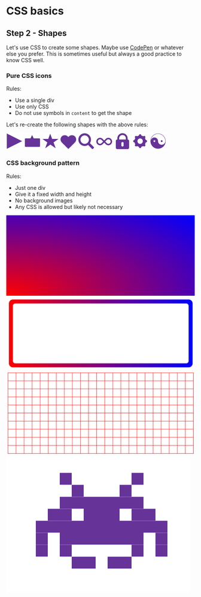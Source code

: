 # CSS basics

## Step 2 - Shapes

Let's use CSS to create some shapes.
Maybe use [CodePen](https://codepen.io) or whatever else you prefer.
This is sometimes useful but always a good practice to know CSS well.

### Pure CSS icons

Rules:

- Use a single div
- Use only CSS
- Do not use symbols in `content` to get the shape

Let's re-create the following shapes with the above rules:

<img src="https://github.com/Thinkmill-learning-paths/css-basics/blob/main/assets/caret.png" width="44px" alt="A caret">
<img src="https://github.com/Thinkmill-learning-paths/css-basics/blob/main/assets/bubbel.png" width="44px" alt="A chat bubble">
<img src="https://github.com/Thinkmill-learning-paths/css-basics/blob/main/assets/star.png" width="44px" alt="A star">
<img src="https://github.com/Thinkmill-learning-paths/css-basics/blob/main/assets/heart.png" width="44px" alt="A heart">
<img src="https://github.com/Thinkmill-learning-paths/css-basics/blob/main/assets/mglas.png" width="44px" alt="A magnifying glass">
<img src="https://github.com/Thinkmill-learning-paths/css-basics/blob/main/assets/infinity.png" width="44px" alt="An infitiny symbol">
<img src="https://github.com/Thinkmill-learning-paths/css-basics/blob/main/assets/lock.png" width="44px" alt="a lock">
<img src="https://github.com/Thinkmill-learning-paths/css-basics/blob/main/assets/cogwheel.png" width="44px" alt="A cogwheel">
<img src="https://github.com/Thinkmill-learning-paths/css-basics/blob/main/assets/yinyang.png" width="44px" alt="The yin yang symbol">

### CSS background pattern

Rules:

- Just one div
- Give it a fixed width and height
- No background images
- Any CSS is allowed but likely not necessary

<img src="https://github.com/Thinkmill-learning-paths/css-basics/blob/main/assets/gradient.png" alt="Gradient">
<img src="https://github.com/Thinkmill-learning-paths/css-basics/blob/main/assets/gradient-border.png" alt="Gradient border">
<img src="https://github.com/Thinkmill-learning-paths/css-basics/blob/main/assets/grid.png" alt="A grid">
<img src="https://github.com/Thinkmill-learning-paths/css-basics/blob/main/assets/space-invaders.png" alt="Space invaders">
